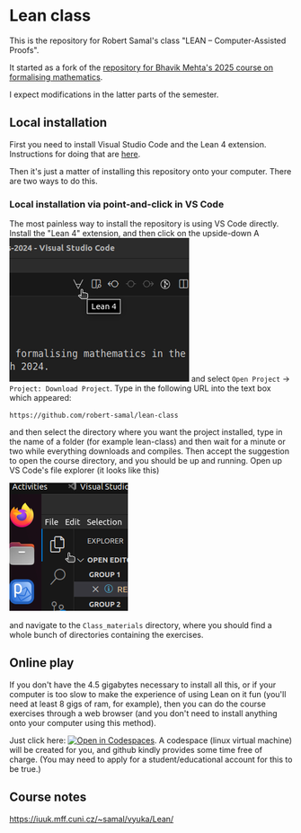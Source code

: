 # Lean class

This is the repository for Robert Samal's class "LEAN – Computer-Assisted Proofs".

It started as a fork of the [repository for Bhavik Mehta's 2025 course on formalising mathematics](https://github.com/b-mehta/formalising-mathematics-notes).

I expect modifications in the latter parts of the semester.


## Local installation

First you need to install Visual Studio Code and the Lean 4 extension. Instructions for doing that are [here](https://leanprover-community.github.io/get_started.html#regular-install).

Then it's just a matter of installing this repository onto your computer. There are two ways to do this.

### Local installation via point-and-click in VS Code

The most painless way to install the repository is using VS Code directly. Install the "Lean 4" extension, and then click on the upside-down A
![an upside-down A](png/clone_forall.png?raw=true "an upside-down A")
and select `Open Project` -> `Project: Download Project`. Type in the following URL into the text box which appeared:

```
https://github.com/robert-samal/lean-class
```

and then select the directory where you want the project installed, type in the name of a folder (for example lean-class) and then wait for a minute or two while everything downloads and compiles. Then accept the suggestion to open the course directory, and you should be up and running. Open up VS Code's file explorer (it looks like this)

![File explorer](png/file_explorer.png?raw=true "File explorer")

and navigate to the `Class_materials` directory, where you should find a whole bunch of directories containing the exercises.

## Online play

If you don't have the 4.5 gigabytes necessary to install all this, or if your computer is too slow to make the experience of using Lean on it fun (you'll need at least 8 gigs of ram, for example), then you can do the course exercises through a web browser (and you don't need to install anything onto your computer using this method).

Just click here: [![Open in Codespaces](https://github.com/codespaces/badge.svg)](https://codespaces.new/robert-samal/lean-class). 
A codespace (linux virtual machine) will be created for you, and github kindly provides some time free of charge. (You may need to
apply for a student/educational account for this to be true.)

## Course notes

https://iuuk.mff.cuni.cz/~samal/vyuka/Lean/

